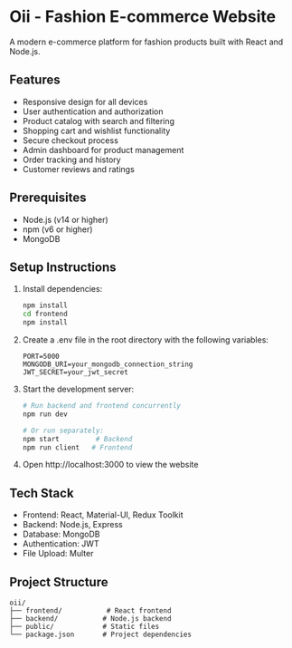 # Oii - Fashion E-commerce Website

A modern e-commerce platform for fashion products built with React and Node.js.

## Features

- Responsive design for all devices
- User authentication and authorization
- Product catalog with search and filtering
- Shopping cart and wishlist functionality
- Secure checkout process
- Admin dashboard for product management
- Order tracking and history
- Customer reviews and ratings

## Prerequisites

- Node.js (v14 or higher)
- npm (v6 or higher)
- MongoDB

## Setup Instructions

1. Install dependencies:
   ```bash
   npm install
   cd frontend
   npm install
   ```

2. Create a .env file in the root directory with the following variables:
   ```
   PORT=5000
   MONGODB_URI=your_mongodb_connection_string
   JWT_SECRET=your_jwt_secret
   ```

3. Start the development server:
   ```bash
   # Run backend and frontend concurrently
   npm run dev

   # Or run separately:
   npm start         # Backend
   npm run client   # Frontend
   ```

4. Open http://localhost:3000 to view the website

## Tech Stack

- Frontend: React, Material-UI, Redux Toolkit
- Backend: Node.js, Express
- Database: MongoDB
- Authentication: JWT
- File Upload: Multer

## Project Structure

```
oii/
├── frontend/           # React frontend
├── backend/           # Node.js backend
├── public/            # Static files
└── package.json       # Project dependencies
```

